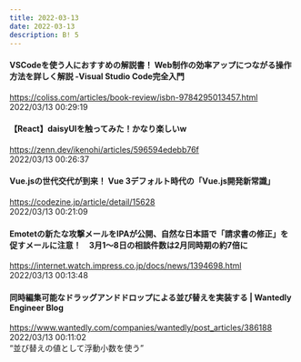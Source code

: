 ```yaml
---
title: 2022-03-13
date: 2022-03-13
description: B! 5
---
```


#### VSCodeを使う人におすすめの解説書！ Web制作の効率アップにつながる操作方法を詳しく解説 -Visual Studio Code完全入門
https://coliss.com/articles/book-review/isbn-9784295013457.html<br>
2022/03/13 00:29:19<br>


#### 【React】daisyUIを触ってみた！かなり楽しいw
https://zenn.dev/ikenohi/articles/596594edebb76f<br>
2022/03/13 00:26:37<br>


#### Vue.jsの世代交代が到来！ Vue 3デフォルト時代の「Vue.js開発新常識」
https://codezine.jp/article/detail/15628<br>
2022/03/13 00:21:09<br>


#### Emotetの新たな攻撃メールをIPAが公開、自然な日本語で「請求書の修正」を促すメールに注意！　3月1～8日の相談件数は2月同時期の約7倍に
https://internet.watch.impress.co.jp/docs/news/1394698.html<br>
2022/03/13 00:13:48<br>


#### 同時編集可能なドラッグアンドドロップによる並び替えを実装する | Wantedly Engineer Blog
https://www.wantedly.com/companies/wantedly/post_articles/386188<br>
2022/03/13 00:11:02<br>
“並び替えの値として浮動小数を使う”


